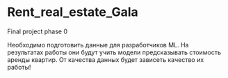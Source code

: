 # Rent_real_estate_Gala
Final project phase 0

Необходимо подготовить данные для разработчиков ML. На результатах работы они будут учить модели предсказывать стоимость аренды квартир.
От качества данных будет зависеть качество их работы!


